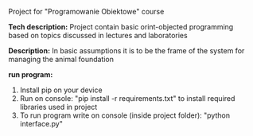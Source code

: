 Project for "Programowanie Obiektowe" course
 
**Tech description:**
Project contain basic orint-objected programming  
based on topics discussed in lectures and laboratories

**Description:**
In basic assumptions it is to be the frame of 
the system for managing the animal foundation

**run program:**
1. Install pip on your device
2. Run on console: "pip install -r requirements.txt" 
to install required libraries used in project
3. To run program write on console 
(inside project folder): "python interface.py"